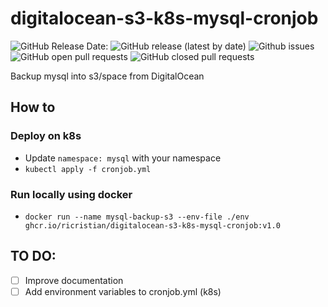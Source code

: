 # digitalocean-s3-k8s-mysql-cronjob

![GitHub Release Date:](https://img.shields.io/github/release-date-pre/ricristian/digitalocean-s3-k8s-mysql-cronjob)
![GitHub release (latest by date)](https://img.shields.io/github/v/release/ricristian/digitalocean-s3-k8s-mysql-cronjob)
![Github issues](https://img.shields.io/github/issues/ricristian/digitalocean-s3-k8s-mysql-cronjob)
![GitHub open pull requests](https://img.shields.io/github/issues-pr-raw/ricristian/digitalocean-s3-k8s-mysql-cronjob)
![GitHub closed pull requests](https://img.shields.io/github/issues-pr-closed-raw/ricristian/digitalocean-s3-k8s-mysql-cronjob)

Backup mysql into s3/space from DigitalOcean

## How to 

### Deploy on k8s
* Update `namespace: mysql` with your namespace
* `kubectl apply -f cronjob.yml`

### Run locally using docker
* `docker run --name mysql-backup-s3 --env-file ./env ghcr.io/ricristian/digitalocean-s3-k8s-mysql-cronjob:v1.0`

## TO DO: 
- [ ] Improve documentation
- [ ] Add environment variables to cronjob.yml (k8s)
